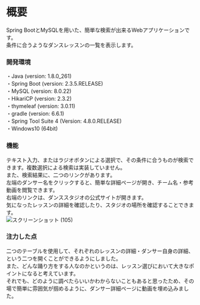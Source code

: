# 概要
Spring BootとMySQLを用いた、簡単な検索が出来るWebアプリケーションです。  
条件に合うようなダンスレッスンの一覧を表示します。



### 開発環境
・Java (version: 1.8.0_261)  
・Spring Boot (version: 2.3.5.RELEASE)  
・MySQL (version: 8.0.22)  
・HikariCP (version: 2.3.2)  
・thymeleaf (version: 3.0.11)  
・gradle (version: 6.6.1)  
・Spring Tool Suite 4 (Version: 4.8.0.RELEASE)  
・Windows10 (64bit)  



### 機能
テキスト入力、またはラジオボタンによる選択で、その条件に合うものが検索できます。複数選択による検索は実装していません。  
また、検索結果に、二つのリンクがあります。  
左端のダンサー名をクリックすると、簡単な詳細ページが開き、チーム名・参考動画を閲覧できます。  
右端のリンクは、ダンススタジオの公式サイトが開きます。  
気になったレッスンの詳細を確認したり、スタジオの場所を確認することできます。  
![スクリーンショット (105)](https://user-images.githubusercontent.com/74140214/99505832-ad22cd00-29c4-11eb-9ae4-69f5af1e9a13.png)



### 注力した点
二つのテーブルを使用して、それぞれのレッスンの詳細・ダンサー自身の詳細、という二つを開くことができるようにしました。  
また、どんな踊り方をする人なのかというのは、レッスン選びにおいて大きなポイントになると考えています。  
それでも、どのように調べたらいいかわからないこともあると思ったため、その場で簡単に雰囲気が掴めるように、ダンサー詳細ページに動画を埋め込みました。  


